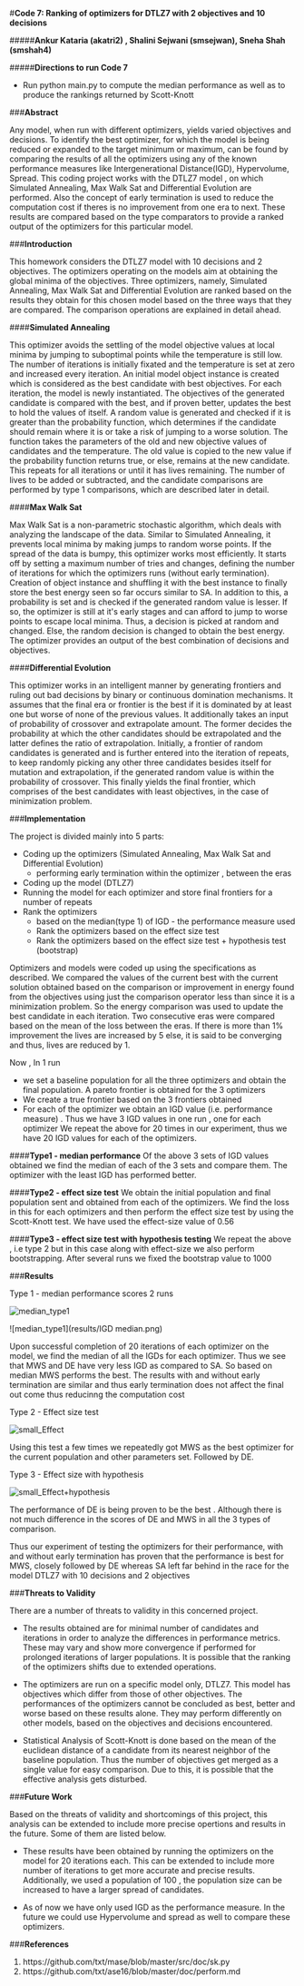 #**Code 7: Ranking of optimizers for DTLZ7 with 2 objectives and 10 decisions**

#####**Ankur Kataria (akatri2) , Shalini Sejwani (smsejwan), Sneha Shah (smshah4)**

#####**Directions to run Code 7**

* Run python main.py to compute the median performance as well as to produce the rankings returned by Scott-Knott

###**Abstract**

Any model, when run with different optimizers, yields varied objectives and decisions. To identify the best optimizer, for which the model is being reduced or expanded to the target minimum or maximum, can be found by comparing the results of all the optimizers using any of the known performance measures like Intergenerational Distance(IGD), Hypervolume, Spread. This coding project works with the DTLZ7 model , on which Simulated Annealing, Max Walk Sat and Differential Evolution are performed. Also the concept of early termination is used to reduce the computation cost if theres is no improvement from one era to next. These results are compared based on the type comparators to provide a ranked output of the optimizers for this particular model.

###**Introduction**

This homework considers the DTLZ7 model with 10 decisions and 2 objectives. The optimizers operating on the models aim at obtaining the global minima of the objectives. Three optimizers, namely, Simulated Annealing, Max Walk Sat and Differential Evolution are ranked based on the results they obtain for this chosen model based on the three ways that they are compared. The comparison operations are explained in detail ahead.

####**Simulated Annealing**

This optimizer avoids the settling of the model objective values at local minima by jumping to suboptimal points while the temperature is still low. The number of iterations is initially fixated and the temperature is set at zero and increased every iteration. An initial model object instance is created which is considered as the best candidate with best objectives. For each iteration, the model is newly instantiated. The objectives of the generated candidate is compared with the best, and if proven better, updates the best to hold the values of itself. A random value is generated and checked if it is greater than the probability function, which determines if the candidate should remain where it is or take a risk of jumping to a worse solution. The function takes the parameters of the old and new objective values of candidates and the temperature. The old value is copied to the new value if the probability function returns true, or else, remains at the new candidate. This repeats for all iterations or until it has lives remaining. The number of lives to be added or subtracted, and the candidate comparisons are performed by type 1 comparisons, which are described later in detail.

####**Max Walk Sat**

Max Walk Sat is a non-parametric stochastic algorithm, which deals with analyzing the landscape of the data. Similar to Simulated Annealing, it prevents local minima by making jumps to random worse points. If the spread of the data is bumpy, this optimizer works most efficiently. It starts off by setting a maximum number of tries and changes, defining the number of iterations for which the optimizers runs (without early termination). Creation of object instance and shuffling it with the best instance to finally store the best energy seen so far occurs similar to SA. In addition to this, a probability is set and is checked if the generated random value is lesser. If so, the optimizer is still at it's early stages and can afford to jump to worse points to escape local minima. Thus, a decision is picked at random and changed. Else, the random decision is changed to obtain the best energy. The optimizer provides an output of the best combination of decisions and objectives.

####**Differential Evolution**

This optimizer works in an intelligent manner by generating frontiers and ruling out bad decisions by binary or continuous domination mechanisms. It assumes that the final era or frontier is the best if it is dominated by at least one but worse of none of the previous values. It additionally takes an input of probability of crossover and extrapolate amount. The former decides the probability at which the other candidates should be extrapolated and the latter defines the ratio of extrapolation. Initially, a frontier of random candidates is generated and is further entered into the iteration of repeats, to keep randomly picking any other three candidates besides itself for mutation and extrapolation, if the generated random value is within the probability of crossover. This finally yields the final frontier, which comprises of the best candidates with least objectives, in the case of minimization problem.

###**Implementation**

The project is divided mainly into 5 parts:
* Coding up the optimizers (Simulated Annealing, Max Walk Sat and Differential Evolution)
    * performing early termination within the optimizer , between the eras
* Coding up the model (DTLZ7)
* Running the model for each optimizer and store final frontiers for a number of repeats
* Rank the optimizers
    * based on the median(type 1) of IGD - the performance measure used  
    * Rank the optimizers based on the effect size test
    * Rank the optimizers based on the effect size test + hypothesis test (bootstrap)

Optimizers and models were coded up using the specifications as described. We compared the values of the current best with the current solution obtained based on the comparison or improvement in energy found from the objectives using just the comparison operator less than since it is a minimization problem. So the energy comparison was used to update the best candidate in each iteration. Two consecutive eras were compared based on the mean of the loss between the eras. If there is more than 1% improvement the lives are increased by 5 else, it is said to be converging and thus, lives are reduced by 1.

Now , In 1 run
  * we set a baseline population for all the three optimizers and obtain the final population. A pareto frontier is obtained for the 3 optimizers
  * We create a true frontier based on the 3 frontiers obtained
  * For each of the optimizer we obtain an IGD value (i.e. performance measure) . Thus we have 3 IGD values in one run , one for each optimizer
We repeat the above for 20 times in our experiment, thus we have 20 IGD values for each of the optimizers.

####**Type1 - median performance**
Of the above 3 sets of IGD values obtained we find the median of each of the 3 sets and compare them. The optimizer with the least IGD has performed better.

####**Type2 - effect size test**
We obtain the initial population and final population sent and obtained from each of the optimizers. We find the loss in this for each optimizers and then perform the effect size test by using the Scott-Knott test. We have used the effect-size value of 0.56

####**Type3 - effect size test with hypothesis testing**
We repeat the above , i.e type 2 but in this case along with effect-size we also perform bootstrapping. After several runs we fixed the bootstrap value to 1000

###**Results**

Type 1 - median performance scores 2 runs

![median_type1](results/median_performance.png)

![median_type1](results/IGD median.png)


Upon successful completion of 20 iterations of each optimizer on the model, we find the median of all the IGDs for each optimizer. Thus we see that MWS and DE have very less IGD as compared to SA. So based on median MWS performs the best.
The results with and without early termination are similar and thus early termination does not affect the final out come thus reducinng the computation cost

Type 2 - Effect size test

![small_Effect](results/a12_only_run1.png)

Using this test a few times we repeatedly got MWS as the best optimizer for the current population and other parameters set. Followed by DE.


Type 3 - Effect size with hypothesis

![small_Effect+hypothesis](results/igd_a12_bs.png)

The performance of DE is being proven to be the best . Although there is not much difference in the scores of DE and MWS in all the 3 types of comparison.

Thus our experiment of testing the optimizers for their performance, with and without early termination has proven that the performance  is best for MWS, closely followed by DE whereas SA left far behind in the race for the model DTLZ7 with 10 decisions and 2 objectives   

###**Threats to Validity**

There are a number of threats to validity in this concerned project.

* The results obtained are for minimal number of candidates and iterations in order to analyze the differences in performance metrics. These may vary and show more convergence if performed for prolonged iterations of larger populations. It is possible that the ranking of the optimizers shifts due to extended operations.

* The optimizers are run on a specific model only, DTLZ7. This model has objectives which differ from those of other objectives. The performances of the optimizers cannot be concluded as best, better and worse based on these results alone. They may perform differently on other models, based on the objectives and decisions encountered.

* Statistical Analysis of Scott-Knott is done based on the mean  of the euclidean distance of a candidate from its nearest neighbor of the baseline population. Thus the number of objectives get merged as a single value for easy comparison. Due to this, it is possible that the effective analysis gets disturbed.

###**Future Work**

Based on the threats of validity and shortcomings of this project, this analysis can be extended to include more precise opertions and results in the future. Some of them are listed below.

* These results have been obtained by running the optimizers on the model for 20 iterations each. This can be extended to include more number of iterations to get more accurate and precise results. Additionally, we used a population of 100 , the population size can be increased to have a larger spread of candidates.

* As of now we have only used IGD as the performance measure. In the future we could use Hypervolume and spread as well to compare these optimizers.

###**References**
<ol>
<li>
https://github.com/txt/mase/blob/master/src/doc/sk.py
</li>
<li>
https://github.com/txt/ase16/blob/master/doc/perform.md
</li>
</ol>
